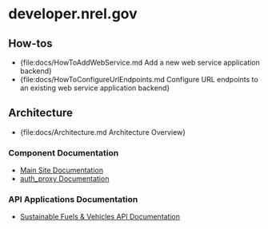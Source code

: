 # developer.nrel.gov

## How-tos
* {file:docs/HowToAddWebService.md Add a new web service application backend}
* {file:docs/HowToConfigureUrlEndpoints.md Configure URL endpoints to an existing web service application backend}

## Architecture

* {file:docs/Architecture.md Architecture Overview}

### Component Documentation

* [Main Site Documentation](/developer-main_site)
* [auth_proxy Documentation](/developer-auth_proxy)

### API Applications Documentation

* [Sustainable Fuels & Vehicles API Documentation](/apis/sfv)

